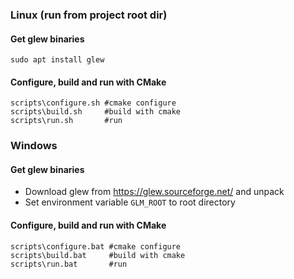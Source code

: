 

### Linux (run from project root dir)

#### Get glew binaries
    sudo apt install glew

#### Configure, build and run with CMake
    scripts\configure.sh #cmake configure
    scripts\build.sh     #build with cmake
    scripts\run.sh       #run
   
### Windows

#### Get glew binaries

- Download glew from https://glew.sourceforge.net/ and unpack
- Set environment variable `GLM_ROOT` to root directory

#### Configure, build and run with CMake

    scripts\configure.bat #cmake configure
    scripts\build.bat     #build with cmake
    scripts\run.bat       #run
